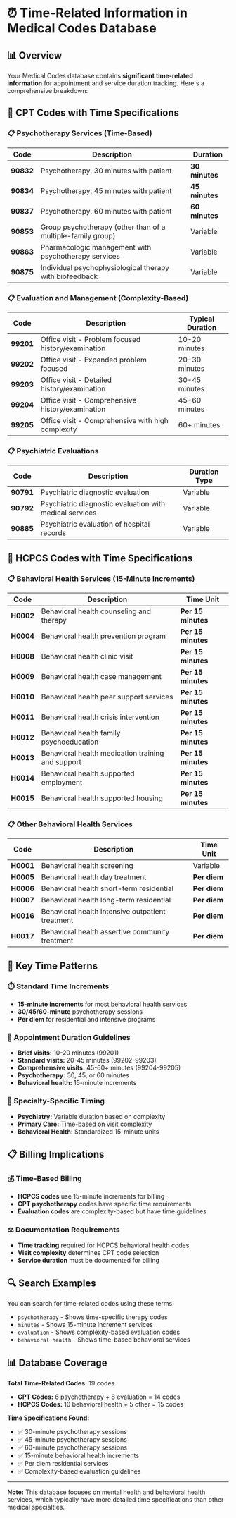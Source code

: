# ⏰ Time-Related Information in Medical Codes Database

## 📊 Overview

Your Medical Codes database contains **significant time-related information** for appointment and service duration tracking. Here's a comprehensive breakdown:

## 🏥 CPT Codes with Time Specifications

### 📋 Psychotherapy Services (Time-Based)
| Code | Description | Duration |
|------|-------------|----------|
| **90832** | Psychotherapy, 30 minutes with patient | **30 minutes** |
| **90834** | Psychotherapy, 45 minutes with patient | **45 minutes** |
| **90837** | Psychotherapy, 60 minutes with patient | **60 minutes** |
| **90853** | Group psychotherapy (other than of a multiple-family group) | Variable |
| **90863** | Pharmacologic management with psychotherapy services | Variable |
| **90875** | Individual psychophysiological therapy with biofeedback | Variable |

### 📋 Evaluation and Management (Complexity-Based)
| Code | Description | Typical Duration |
|------|-------------|-----------------|
| **99201** | Office visit - Problem focused history/examination | 10-20 minutes |
| **99202** | Office visit - Expanded problem focused | 20-30 minutes |
| **99203** | Office visit - Detailed history/examination | 30-45 minutes |
| **99204** | Office visit - Comprehensive history/examination | 45-60 minutes |
| **99205** | Office visit - Comprehensive with high complexity | 60+ minutes |

### 📋 Psychiatric Evaluations
| Code | Description | Duration Type |
|------|-------------|---------------|
| **90791** | Psychiatric diagnostic evaluation | Variable |
| **90792** | Psychiatric diagnostic evaluation with medical services | Variable |
| **90885** | Psychiatric evaluation of hospital records | Variable |

## 💊 HCPCS Codes with Time Specifications

### 📋 Behavioral Health Services (15-Minute Increments)
| Code | Description | Time Unit |
|------|-------------|-----------|
| **H0002** | Behavioral health counseling and therapy | **Per 15 minutes** |
| **H0004** | Behavioral health prevention program | **Per 15 minutes** |
| **H0008** | Behavioral health clinic visit | **Per 15 minutes** |
| **H0009** | Behavioral health case management | **Per 15 minutes** |
| **H0010** | Behavioral health peer support services | **Per 15 minutes** |
| **H0011** | Behavioral health crisis intervention | **Per 15 minutes** |
| **H0012** | Behavioral health family psychoeducation | **Per 15 minutes** |
| **H0013** | Behavioral health medication training and support | **Per 15 minutes** |
| **H0014** | Behavioral health supported employment | **Per 15 minutes** |
| **H0015** | Behavioral health supported housing | **Per 15 minutes** |

### 📋 Other Behavioral Health Services
| Code | Description | Time Unit |
|------|-------------|-----------|
| **H0001** | Behavioral health screening | Variable |
| **H0005** | Behavioral health day treatment | **Per diem** |
| **H0006** | Behavioral health short-term residential | **Per diem** |
| **H0007** | Behavioral health long-term residential | **Per diem** |
| **H0016** | Behavioral health intensive outpatient treatment | **Per diem** |
| **H0017** | Behavioral health assertive community treatment | **Per diem** |

## 🎯 Key Time Patterns

### ⏱️ Standard Time Increments
- **15-minute increments** for most behavioral health services
- **30/45/60-minute** psychotherapy sessions
- **Per diem** for residential and intensive programs

### 📅 Appointment Duration Guidelines
- **Brief visits:** 10-20 minutes (99201)
- **Standard visits:** 20-45 minutes (99202-99203)
- **Comprehensive visits:** 45-60+ minutes (99204-99205)
- **Psychotherapy:** 30, 45, or 60 minutes
- **Behavioral health:** 15-minute increments

### 🏥 Specialty-Specific Timing
- **Psychiatry:** Variable duration based on complexity
- **Primary Care:** Time-based on visit complexity
- **Behavioral Health:** Standardized 15-minute units

## 📋 Billing Implications

### 💰 Time-Based Billing
- **HCPCS codes** use 15-minute increments for billing
- **CPT psychotherapy** codes have specific time requirements
- **Evaluation codes** are complexity-based but have time guidelines

### ⚖️ Documentation Requirements
- **Time tracking** required for HCPCS behavioral health codes
- **Visit complexity** determines CPT code selection
- **Service duration** must be documented for billing

## 🔍 Search Examples

You can search for time-related codes using these terms:
- `psychotherapy` - Shows time-specific therapy codes
- `minutes` - Shows 15-minute increment services
- `evaluation` - Shows complexity-based evaluation codes
- `behavioral health` - Shows time-based behavioral services

## 📊 Database Coverage

**Total Time-Related Codes:** 19 codes
- **CPT Codes:** 6 psychotherapy + 8 evaluation = 14 codes
- **HCPCS Codes:** 10 behavioral health + 5 other = 15 codes

**Time Specifications Found:**
- ✅ 30-minute psychotherapy sessions
- ✅ 45-minute psychotherapy sessions  
- ✅ 60-minute psychotherapy sessions
- ✅ 15-minute behavioral health increments
- ✅ Per diem residential services
- ✅ Complexity-based evaluation guidelines

---

**Note:** This database focuses on mental health and behavioral health services, which typically have more detailed time specifications than other medical specialties. 